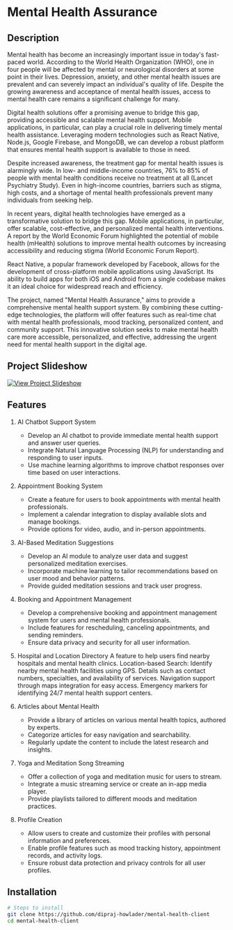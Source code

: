 # Mental Health Assurance

## Description
Mental health has become an increasingly important issue in today's fast-paced world. According to the World Health Organization (WHO), one in four people will be affected by mental or neurological disorders at some point in their lives. Depression, anxiety, and other mental health issues are prevalent and can severely impact an individual's quality of life. Despite the growing awareness and acceptance of mental health issues, access to mental health care remains a significant challenge for many.

Digital health solutions offer a promising avenue to bridge this gap, providing accessible and scalable mental health support. Mobile applications, in particular, can play a crucial role in delivering timely mental health assistance. Leveraging modern technologies such as React Native, Node.js, Google Firebase, and MongoDB, we can develop a robust platform that ensures mental health support is available to those in need.

Despite increased awareness, the treatment gap for mental health issues is alarmingly wide. In low- and middle-income countries, 76% to 85% of people with mental health conditions receive no treatment at all (Lancet Psychiatry Study). Even in high-income countries, barriers such as stigma, high costs, and a shortage of mental health professionals prevent many individuals from seeking help.

In recent years, digital health technologies have emerged as a transformative solution to bridge this gap. Mobile applications, in particular, offer scalable, cost-effective, and personalized mental health interventions. A report by the World Economic Forum highlighted the potential of mobile health (mHealth) solutions to improve mental health outcomes by increasing accessibility and reducing stigma (World Economic Forum Report).

React Native, a popular framework developed by Facebook, allows for the development of cross-platform mobile applications using JavaScript. Its ability to build apps for both iOS and Android from a single codebase makes it an ideal choice for widespread reach and efficiency.

The project, named "Mental Health Assurance," aims to provide a comprehensive mental health support system. By combining these cutting-edge technologies, the platform will offer features such as real-time chat with mental health professionals, mood tracking, personalized content, and community support. This innovative solution seeks to make mental health care more accessible, personalized, and effective, addressing the urgent need for mental health support in the digital age.

## Project Slideshow

[![View Project Slideshow](https://img.shields.io/badge/View-Project%20Slideshow-blue?style=for-the-badge&logo=canva)](https://www.canva.com/design/DAGXdvBK3Es/wy1tyS3i5K21QUcNoW6_oQ/edit?utm_content=DAGXdvBK3Es&utm_campaign=designshare&utm_medium=link2&utm_source=sharebutton)

## Features
1. AI Chatbot Support System
   - Develop an AI chatbot to provide immediate mental health support and answer user queries.
   - Integrate Natural Language Processing (NLP) for understanding and responding to user inputs.
   - Use machine learning algorithms to improve chatbot responses over time based on user interactions.

2. Appointment Booking System
   - Create a feature for users to book appointments with mental health professionals.
   - Implement a calendar integration to display available slots and manage bookings.
   - Provide options for video, audio, and in-person appointments.

3. AI-Based Meditation Suggestions
   - Develop an AI module to analyze user data and suggest personalized meditation exercises.
   - Incorporate machine learning to tailor recommendations based on user mood and behavior patterns.
   - Provide guided meditation sessions and track user progress.

4. Booking and Appointment Management
   - Develop a comprehensive booking and appointment management system for users and mental health professionals.
   - Include features for rescheduling, canceling appointments, and sending reminders.
   - Ensure data privacy and security for all user information.

5. Hospital and Location Directory
A feature to help users find nearby hospitals and mental health clinics.
Location-based Search: Identify nearby mental health facilities using GPS.
Details such as contact numbers, specialties, and availability of services.
Navigation support through maps integration for easy access.
Emergency markers for identifying 24/7 mental health support centers.


6. Articles about Mental Health
   - Provide a library of articles on various mental health topics, authored by experts.
   - Categorize articles for easy navigation and searchability.
   - Regularly update the content to include the latest research and insights.

7. Yoga and Meditation Song Streaming
   - Offer a collection of yoga and meditation music for users to stream.
   - Integrate a music streaming service or create an in-app media player.
   - Provide playlists tailored to different moods and meditation practices.

8. Profile Creation
   - Allow users to create and customize their profiles with personal information and preferences.
   - Enable profile features such as mood tracking history, appointment records, and activity logs.
   - Ensure robust data protection and privacy controls for all user profiles.



## Installation
```bash
# Steps to install
git clone https://github.com/dipraj-howlader/mental-health-client
cd mental-health-client
